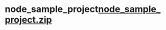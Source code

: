 # node_sample_project[node_sample_project.zip](https://github.com/Anbarasu-M/node_sample_project/files/9228980/node_sample_project.zip)
